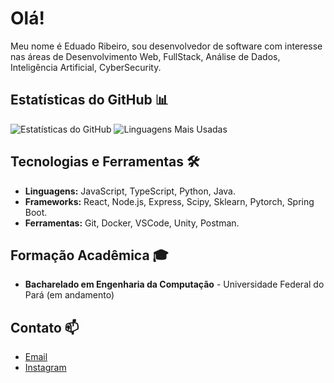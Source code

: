 # Olá!

Meu nome é Eduado Ribeiro, sou desenvolvedor de software com interesse nas áreas de Desenvolvimento Web, FullStack, Análise de Dados, Inteligência Artificial, CyberSecurity.

## Estatísticas do GitHub 📊

![Estatísticas do GitHub](https://github-readme-stats.vercel.app/api?username=EduuIX&show_icons=true&theme=radical)
![Linguagens Mais Usadas](https://github-readme-stats.vercel.app/api/top-langs/?username=EduuIX&layout=compact&theme=radical)


## Tecnologias e Ferramentas 🛠️

- **Linguagens:** JavaScript, TypeScript, Python, Java.
- **Frameworks:** React, Node.js, Express, Scipy, Sklearn, Pytorch, Spring Boot.
- **Ferramentas:** Git, Docker, VSCode, Unity, Postman.


## Formação Acadêmica 🎓

- **Bacharelado em Engenharia da Computação** - Universidade Federal do Pará (em andamento)

## Contato 📫

- [Email](mailto:eduardo.ribeiro@itec.ufpa.br)
- [Instagram](https://www.instagram.com/eduu_rib/)

